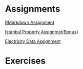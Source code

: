 
# Assignments


[RMarkdown Assignment](Asignment-Week-1.html)


[Istanbul Property Assignmet(Bonus)](Assignmet-2.html)


[Electricity Data Assignment](ElectricityData.html)


# Exercises


